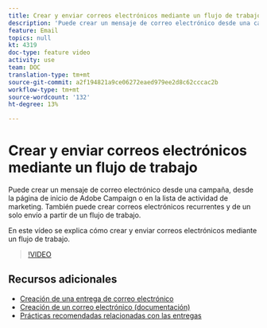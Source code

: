 ```yaml
---
title: Crear y enviar correos electrónicos mediante un flujo de trabajo
description: 'Puede crear un mensaje de correo electrónico desde una campaña, desde la página de inicio de Adobe Campaign o en la lista de actividad de marketing. También puede crear correos electrónicos recurrentes y de un solo envío a partir de un flujo de trabajo. En este vídeo se explica cómo crear un envío de correo electrónico desde la página principal. '
feature: Email
topics: null
kt: 4319
doc-type: feature video
activity: use
team: DOC
translation-type: tm+mt
source-git-commit: a2f194821a9ce06272eaed979ee2d8c62cccac2b
workflow-type: tm+mt
source-wordcount: '132'
ht-degree: 13%

---
```



# Crear y enviar correos electrónicos mediante un flujo de trabajo

Puede crear un mensaje de correo electrónico desde una campaña, desde la página de inicio de Adobe Campaign o en la lista de actividad de marketing. También puede crear correos electrónicos recurrentes y de un solo envío a partir de un flujo de trabajo.

En este vídeo se explica cómo crear y enviar correos electrónicos mediante un flujo de trabajo.

>[!VIDEO](https://video.tv.adobe.com/v/31465?quality=12)

## Recursos adicionales

* [Creación de una entrega de correo electrónico](/help/communication-channels/email/create-email-from-homepage.md)
* [Creación de un correo electrónico (documentación)](https://docs.adobe.com/content/help/en/campaign-standard/using/communication-channels/email-messages/creating-an-email.html)
* [Prácticas recomendadas relacionadas con las entregas](https://docs.campaign.adobe.com/doc/standard/getting_started/en/ACS_DeliveryBestPractices.html)
